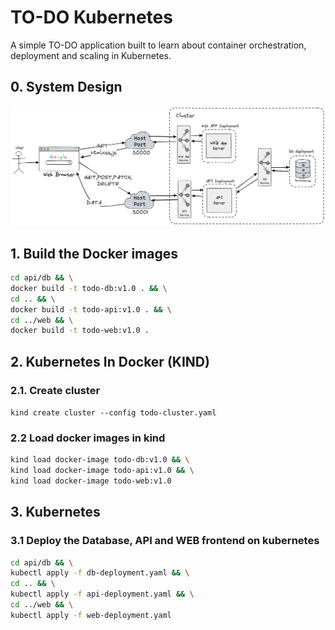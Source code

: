 # TO-DO Kubernetes

A simple TO-DO application built to learn about container orchestration, deployment and scaling in Kubernetes.

## 0. System Design
![System design image](system_design_diagram.png)

## 1. Build the Docker images
```bash
cd api/db && \
docker build -t todo-db:v1.0 . && \
cd .. && \
docker build -t todo-api:v1.0 . && \
cd ../web && \
docker build -t todo-web:v1.0 .
```

## 2. Kubernetes In Docker (KIND)
### 2.1. Create cluster
```kind create cluster --config todo-cluster.yaml```

### 2.2 Load docker images in kind
```bash
kind load docker-image todo-db:v1.0 && \
kind load docker-image todo-api:v1.0 && \
kind load docker-image todo-web:v1.0
```

## 3. Kubernetes
### 3.1 Deploy the Database, API and WEB frontend on kubernetes
```bash
cd api/db && \
kubectl apply -f db-deployment.yaml && \
cd .. && \
kubectl apply -f api-deployment.yaml && \
cd ../web && \
kubectl apply -f web-deployment.yaml
```
